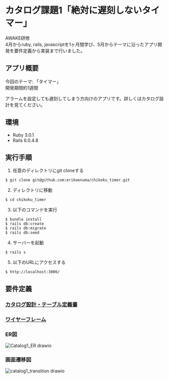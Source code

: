 # カタログ課題1「絶対に遅刻しないタイマー」
AWAKE研修 <br>
4月からruby, rails, javascriptを1ヶ月間学び、5月からテーマに沿ったアプリ開発を要件定義から実装まで行いました。 <br>

## アプリ概要
今回のテーマ: 「タイマー」 <br>
開発期間約1週間 <br>

アラームを設定しても遅刻してしまう方向けのアプリです。詳しくはカタログ設計を見てください。

## 環境
* Ruby 3.0.1
* Rails 6.0.4.8

## 実行手順
1. 任意のディレクトリにgit cloneする
```
$ git clone git@github.com:erikoenuma/chikoku_timer.git
```
2. ディレクトリに移動
```
$ cd chikoku_timer
```
3. 以下のコマンドを実行
```
$ bundle install
$ rails db:create
$ rails db:migrate
$ rails db:seed
```
4. サーバーを起動
```
$ rails s
```
5. 以下のURLにアクセスする
```
$ http://localhost:3000/
```

## 要件定義

### [カタログ設計・テーブル定義書](https://docs.google.com/spreadsheets/d/1VbjlXJUxY4GA_hxT2To70VN6XUjkJKof/edit?usp=share_link&ouid=102222121238688581915&rtpof=true&sd=true)
### [ワイヤーフレーム](https://viewer.diagrams.net/?tags=%7B%7D&highlight=0000ff&edit=_blank&layers=1&nav=1&title=catalog1_wireframe.drawio#R7V1rd9q60v41rPW%2BH8KyJMu2PmJI2n3a7t4v%2B3zpIoEk7BKgQJq0v%2F5IsuWLNCYm2MJg0rP2ITbhMs9oNPPMRR3Sv3t8sRwubt%2FMR%2BNpBzujxw4ZdDAmCAf8%2F8SV39EV7AU0unKznIyiayi98HHyZxxfdOKr95PReJV74no%2Bn64ni%2FzFq%2FlsNr5a564Nl8v5Q%2F5p1%2FNp%2Fl0Xw5uxceHj1XBqXv06Ga1vo6sB9tPrL8eTm1v1zshj0Z27oXpy%2FE1Wt8PR%2FCFziZx3SH85n6%2BjR3eP%2FfFUSE%2FJJfq7i4K7yQdbjmfrMn%2FwPrwbvXOdm5ch%2Bfzn5bu%2Bd7MOztz4ZX4Np%2FfxN44%2F7fq3EsHD7WQ9%2FrgYXonfHzjOHRLeru%2Bm%2FDfEH15PptP%2BfDpf8t9n8xl%2FUmh%2BNPU24%2BV6%2FJi5FH%2FUF%2BP53Xi9%2FM2fou4GOOgGAUt%2Folf4rdTDj8X6kEFFKc1tBhHmxAo3jDXhJnmvVFj8QSwvWHaT4fvwx3%2Bmj1fhq%2FGVd724QP88njVVdGrNxaI6Q46Hu3Tf0iJPS2s8G%2FXEkk2lkZHVcn4%2FG43FOzibxDQe5dazKaSMBCggAHVtOZ4O15NfeSsACSV%2Bh3fzCf8kCQYE6xg4Tv41VvP75dU4%2FrPsstVeKXDNl8L5l1oPlzfjtfFSEqbkmz8fOddA7vX8Zm6gx7VznYdstV7Of4w1BQd0fjid3Mz4r1cczDG%2FHgpdn3Ab3Itv3E1GI%2FE2IbSe8opxPZ%2BtP8YfCjCRWy8mz5A%2BNQ0PAxSJOMU6s9NCouZCOiedAHfCi%2FhBz5UPSIedxw%2FCfnyLJU8O41v8f%2FGDoKGQVoAiLQUjgixibTh6MI6k0xsojBwd0JAcL0aeXwYj3yZEftFS6yUPQvXASyFK1tO53%2BF%2Bi1hqrBP0O6G55R0Ner65TVk0lNcvnPnrf%2Fw34fWrxcPH979e90d90D%2FzplLc%2FBZ3f%2Fmjl%2BPhaDK7UTf4%2B6T31MWFuvB6vhzfiXddrO7F%2F48kIhzPidivh%2FxTd3A%2FikVWPBYZr%2B%2FFXf4Gi8lqciXfxhlPJ%2FGzVlz84jXExcn96m4ufl2P7xbyNSezq8loMrqXrsC9%2BM90eMnfXzx7rd57LOOMm9lQvM108vN%2B2M18k0XhF1EXLpf6lUr%2BbEsd72DiyR9N0fn1ayr%2Bib%2Fg6isESAaZ3z7NuSoPzrBToORzrr7XU%2BlP3vLFMJ6B3kLm7aKfahZEsQf4lA%2BOWF0rwvTkhGVioTRRgfhv0FNmTPkHTG1CIeucu%2BK%2FzM882RMWjt89p8LghdujfzAWzkDUdRwgrELuhqiickQhZ9Dv9HyJH4ck7DAqdx%2Bnwy7ElbAntqrjBcl18yARBwEg1eVFgBiZjp4TdEhP6ITTe2NgkQVBUUZCOqPh6jYRFb%2BzEM%2B%2Fe7wRxFv3cj5fc8iGi%2B5yKWmwcBlzaRSyt9QR%2F5I7itnSOQlhgeWPaSp9%2BVMAq1KK6fh6vUklssFaErxFHxu5qZ3%2FEIPk5DYC5NelMh6kMgghU2fcunQG8Dx1PVEqsF5OhrMbKc%2FRRIA%2FmQshr%2Bb34qPreLqMI%2B8XLfDFeDnhX2C8kZDaqOTlCb6c0EFLChnSThXszBny85An%2FJh6jfn19Wq8K5sCe6UY3IRjA813WtQJ3MqNAndC5%2BH9ej2fcZmE3JUcT9%2FNud8a6coyEnCyUF9r95MFW3Zh34g3HOcMxuBc%2FDMVUl4e8OtXt%2BOrH%2Bl3yTl88b2LiZC1%2BCvHCehFP73zUWqzZrKq8OKIRqZiBhoHyI2rLa4BqNTID%2BudK1XqnTSoKRoUNFCD4EBAmB7aShvkiX%2BmBulukyN%2FDN3SXKPkWXvTOXe%2FVmt1f3f7%2BXv%2FVf%2FLq%2BGLOZu%2B%2FfT6xxkDVY5HKrHKFYWcVGgj68dqGZ7HD%2Fgfxg%2FOhfELpNnjYSkPbvjFNCzl4Sp%2FfMS0KfHzmdEzwjwIaz9xsap2YEG4lR5l8KYGCKkwUIG4MvhUISuGNFlRSFZQXrCK6BAWFEBTRmRK0NQ4vcjeVWG5KC6DELGJEIYQ8johEmQKh4pbIMDf2kq3tydEM6EydutlMl2ParuJC1oYQkxQvNpAAcIoHYL9VF%2F4iHUDzc5YL8GAZdauGgzsY9JV4fbuhRiEEvDlcP7lqivGgDFsdTUG9imEgcVMIwzKqSbjOQmysljWVpcBg3kqzNA5MK8kUHWlVWCcTtUZ5SF0wb3Lot0czZxXn4ef2Mpdvfr36w%2Fn%2BwP7dQb4cJXno88vhKUVDnr0h44kCp5%2BkM%2FRpYUPGf3wft6L4m25y52tpDMu3gb5i8f0ZlIWYZPtSL70Nt%2BYZuLOKr5viTz0sz5ndQ9M0ryK782%2Fri9DQ4lqEF3h7zDIYcifwLESt7D4FDYkwfWFoxvgFGi%2BsiOYuA9SWNwzn%2BpXppP02%2FJv4solyCXJVZe7p87G1%2BeGIvPnwAvyJw8UOqFyoJB0hQAVffLlmNgFegqNzb5W9E4CDQXds97SEyuYKbiZq3BXvqCgIx3u05R6YX4xC0DlO9RTNHpJJz%2FO2vv10kOYEdcIrj0KxdYkAOgI5Ne1lUH0trnIEx2kci9Q7omw4YnG7cIjlWWFtuebKgHPNcFzEQieB7ghVXBJIHYAV10ufOPux0Du1p5YyEwaO77cI5eSG4BeHS5lpQsW0pIqF6xyHROfExEgbKgrbph%2BW7387Fx%2Bvvx9ff7x77Pvr356I6gsuHysDm8bJ9R1mgZjM9zYP%2FRN5YyJhwB5OZ5vlTMGRdYuypgDYcbJjPl6eVhZzth1AQqaMaa%2FXnWkMQhiqzlj4rkQ9%2BFCi6su9gNE5UQaPyMXicqDWRttDKJ5Yo01pGB6H0TKqhNwoo23qCMDM6j7N51QtC0LMUIvF2TrRJwk2VQIepRBNgmw18U0HZuhVQLy%2BzbjbTgCe268HXRC2gn9DKOsR14mtC0LveBQAmHQ7NqNu4HoC2CPt2HgqbN4jKhSg4T3hDVICTbxbC75nvp2jbPWGRWhNdfYEd9HZlCCoTpIgEIlQW0KUiLW3Et47lLHaWh4DlXyH3F8zpHgqosKhkLtEqlTgja%2Fsu2YHZnhYYuCdpfj0UjPExXEeaeofQOafCPZtLgaEb%2BjgriwtQE8Re4zQLPrUgZFi%2FEUyxtw4o0bXBNsK4biwqSkKaqhkNU0%2FFMl1Ro9dUvUFZ0ScWU81yZEg1AvAocvlOCKCppzmVhPqqKiVDuTRUxEhv5JYdxTGhJ4xcRPM5Z3RiPcuhusPGxqRBKfZL34wKo6QB3JvuhC7qFMa3JS1OkLpk%2BoQ%2FQgKvz0Oz0qH1CxVRv1bNx1S54V31wthjOQaLiKpC9og%2BXN5fD%2FRB1oNLYLfPT%2FHRzh40iG4np4N5n%2Bjv78bj6bryT4uaekJIYDVhHygESbqky5OMVVOTE4%2BU2Jl0oB8ysD8Vh8MCoESjkqTz0XJc9VqvWsl8Hpy0QoJnf4f7jgMQ3516VMPOJAcgUTN8Q%2BRPk6Vb9idZevbH4tzN0VCzj7a5i%2BZQRh8pZqfYkL4o9yq1BclOtQXJdLP31ashTFJaGVNLsc1esrklfczRqM5H5M9cq%2FTmxHcjcmfMXdjNCiNVwGluRWgki60KlY6ukzURaX3%2BmNM4%2Bl4MbrPrkp6WB1L17%2Fyc3sPW4Hkus3mY%2Bgq4z8NdGb7MW8NsfPM9Q%2BKYWMFmxtxZAHZ8yBKNkD5sxRsNW%2FiqlksDWHUtuest3HX%2BlIAsS6ROuadT2RmIGi3K7vm%2Bi4BpVVHTwQh9EieMBCVELARnMvAKBx6wIG4iCwKIZP%2BKLNZIRZwB47xYF0nKMHvviTOC2KlCuNRfxbiH3jLCveh2V1wdwpaFurqDOHVQSiPFq0dl2fmPELIVBACya16zSrQFWCDsRe8leUMGcj9WP1LA24zBSgfnTZHVEeiyOymYx77pACHt0%2F8cI4%2F8I1Z7GIWW3foiwWdfFmNCw24MLwYGA3OWWznkCVbY%2Bq3VwWgcjVNueyvKcSkBaHGcCIQfznKZMFg4me2OP2blUh%2BsPksM1Y7ZS%2B2s5x3X9HGYGplLj2kIptNKRp%2Bknc6suURtIRzjo9p8OQfHJfPjlSB9U%2B3ugpgJZ4Tspj7E3FWQ4U%2FtlNYBG4Abw1cTn1cLABIgIwn7bjcxeIMVOTS%2BVGenHMEFG0CaJA0ZpPraH6FhF0GmmbEHIpowa5FQDuTH249N588b58%2Fv1i6btn96N%2BMH68WzT2pFOSP8YBu1YLskFRAQH1EfNYxO%2ByzA918zkvpE8TL3%2FoqfbC%2BZd1gvzLVkdigZia0XSLOCwv30Dm2YutQCwgN6vkqJYgHZomysaMYCv20oNymTb5guI50V%2Bx9EHLgzbNKJ%2FZjNHg3Qvy%2BzxRNBgmQ%2FQugGE%2BlfkZm04a3E99gjL%2FalG7noERVpRU1Znvv4Zv%2F3rxz7%2BOd%2FXfl2feX6Of%2F3nxGW6rSPp3o4z1eTrocCdotFVVgTyxT5LSjlikLiKAM5KczV614sNChcoJogpIWTnJt9WeKgPoHZZ0GaCwdmUL5%2BF7F53gPJ4AGLGygu%2FpS2UWQwEv4rGGkZ2Ja1GjuWHRbFAmR1IeBAYU7RkDILn4TGegwa6cnXoXQlDXz%2BNLKGTBkMtsImy63nwHuiCy9Dp205iRDdlxvoOV1SMOE7C4P%2Fz36%2BX7%2FmQ%2Buvz7xZ9Rf3hx%2F%2B%2BooAejzPrxxRAGUUomhzWL%2FopT5iKPOAp4aEyQk%2FxopI6oy7bZg3M%2FeH1Nfl15X945r%2FC%2FD4Px8vukDK3zXJ8Xpb5t9nDZKiTrEKfrZH50bsBkMUGp8rC1CqYZFCxAAsXGKsysImWsUvMlc4R8axIhSE8uuSeDVGy8oJN5r1NIqnQGb9CZM7r3pQil%2Fw8m%2FEGYew%2BYFi7JwDek66LkQEIr8oUy8ol8k8zrYcoXewzQX9sSLgjgL2QinOUHoQeqHEJFn6GXOcRA2ryeWUDWcBTA7INtFOCIP5maxe0IU12QItqUPQFB%2F8BETZz9G5TCyQOlaiGf7VbhDRulQSUmx9oWHXdbAVQUe%2BWoLw%2BgE6tA5%2FHbn%2FvPb88Gv7D79cO%2FFzezKxKAM74lvxtepPYlLsBSR6tkj18v5a0lNbCJ20bi0x3S3vToBdUr95x8003yXg606zSOhJBOfZ1uGnfUNrn2BNrniFOTnwYqVmHEHGeLiJpHkVGRtHerugKg5hkC5Ll0Q86WqINds4lDoO2xCuTeh3ejd65z8zIkn%2F%2B8fNf3btagSdDB2M95oXlmADmBmS%2Brr4YBFBUQvuqialMNg97LV76IIdBeyautbgHE8VS3kBU%2BNtdVXZULIBqFFf67t9qYpeTNxLgCWF3ub%2Fr6CgWgRbimaADEtnCUf8nujaOFy%2FNLLMO6mDYQqm3m9GMds2OGyje2q31bzOKJjJsDsxK1XtWjeFCEuFajJXIq5qq0uizhcoo212ghbZfzscUiLRAjqPbyYJIU2A%2B6mkRdBuVga8vBw2EpXJx4aIwtIF3q7122EA14VDkJSOyAKbcsdoA%2FeN6%2B3Uxfy2pZlrZRuwQyWbUVZcH4QiTowSRTgSXjgWfQWl40BRUATBqkqCrUrczdaR59LOb9l9qe68ojwagU1A20GBUKWiC7qBTUGrQZFcDZsosJFKy3GxN4W7GKCjgIqE2oMIMttludAKNSnAo4FY9QZ%2B%2FwtH3TBxZNA1ApPLf1tGigdji74ED0bcuXzN4xKW6Vb%2F2CgbuvrMIDTiNq95JpAiqtrplBgY9yiCAEHCZht2rmuUngU4%2Fi02grG5SkgaHiDKtpYBdyJFxRIsUhE%2BmwQYdVt1c1bwIYdny3q%2Fit3zpONg6mgGGBfAkDlrgMLRlt2mvVBEQYOmYRuvPg8vzvF3%2Bu%2Fvpw%2FfUK%2F%2BmzF8MPZYp591L3zIi21dg9hQCUVYkDyI%2Bo8JkpdjDZ7PWj3ctWOiNf30mMl6qu1BlEzmTUWuS2MU8HEtnz2kA4CrrjylQA5Ou7Tk6bYTaxZjZtlu6BYBf4BhqQT5aoH48ngBAPZJmGUwBsb3Y9gYJSs9Y4aCAsDAh5LMMCVal5ndCVralM1PtxE4gddXRA4BFpF3t%2Bh5nmcN%2Bd23znN3LTkIjr6tqERQw4wUKyoZp%2Ft32DTdy1m0HlEKDwHCglbRkM%2BORvvrsHTjwdL0xasYMDFTSl4Il0dgUNpZnlZEKmDpdIy19VD1rcvS4kzveLQxK5B7EkdgUOJY6jEUyhKGoVh4FIuiToiVEAukyzLuztcCRjTOE1joar28TV5HcW4vl3jzfikOTu5Xy%2B5rvpcNFdLsdXQrzLeAOmG%2FdZczZX0c5btIdDoJePksSR6JPZzWupEkZUBA0eiP8i%2FmZVKBEhhhL5UPe1VR0Catt2WnyVrLbANwQFJAawik3sSKq4IMBoqE3npYUd0jME2hxaoC6qHyFmIgjk2qyqOsASNFLVCbCTW9V0KML2ZKo4aY5DmWYVJlqG%2BEZ%2B0vRiAK1qOoYi7yLX6vghwuUgUgkCOxCZUbg5Rrg50CjHyK8ZKhKUDOdtQmVG8%2BbGcYJqQxRqEywz2m%2FqObN7BquIm7EJlskYmCVoJ7AKyQabUBUUqbuS0qSiVzwI4tNFRfGTTMgEgwNAs27vIzl2Mu0zNLG06h4SwD3UcZpOpNA30zZbJjZjRuXTnAMyOEMGK5NhXT7EYiASuvVwPbxMiJrp8HI8fTdfTdaTuXj9ZfTccCGS%2FVJWNOzQgbyy5LDOBF81kQCOh6v1w3i1BuieemMEI8hzPXOmLIFy5kFdSlAwrKDkdI14HRuLMl9rUJqQKwl9HuKQi6svGkU42LjPf0fp79vgj2uMBV3AcPvEhFkNW9np0I3B6NPN9V%2B3N70vd2j4O5x%2BHNzCseARTUeoADfqalMPrA54g1EzY47T9L7nbL7Y6Tp6tRJQwWIZ3eKxvi2f34eoj7pYHwwHlRzV5DDBeBU00J6G%2BPHApBxedZUDwngVzMc87XkpcNwxKQWcZctYMC7ztO9thS5HKNjv2FoY3cIUatv3PZyQAvsYXAuDVVxU3fJND1Od0rE5uhYGq6D5%2BrTjpagRyppmECEm7rTdbT%2BknTj6buftHVqIXzvtdQIaRScWQ2V1o1O1NaeNzhjRTp9EyuouB44XO%2B1yOS5TnZLeFDvoAXZQl%2F5eGoK1Ubc8IrbZDwzLCrBEuqyOqCGY5P0x%2FgrP7AcOXP2VnNpOPoKBa%2FUYF0%2BTPtr3PuEVDzzc2a1uJqRV7BxlYESQQawPx2Ie1%2FTM3HS%2FP1qMPL8ERladZ6%2BQsC0Z5ohWPBZ33Af9TmjueEeDnq9vU%2Fs3lMW00cYFdhqToDuT%2BUwKhk7VrG1KAluHnxbDh4%2B%2Fl6O%2F3%2F09nSx%2FrmfgkcQRsqijhUrpAlXPCZi6pTbFkBkQ79KTqVdfVQEB8bqBBgMFBpOIQ39Vg3au4b4uJArpBYZS4cbivjDC2AOQO%2B0yV5O7D55wYVvy26TtN7gP242k2LKtdcNoiuor1IgecnnADlQEk1cXTKaX1%2FTgKUYF1xBMudop5BiqIKyrXBiEp0TbZCMmullmcEBZAf7UERM4jGC9huT5JA7yXeDV6iNyYK%2FJTMg13RZVOtjNRMBmjAJDUphIO5E5G8q7SkJZG6EDY1noC7eU0EHCUy6Dk93Ycdf65BaROsgDtq39G81CBrwsgqfRmCX8TwP4BvA%2BxZz5kRI%2FCFPSZZkfnQRyoa5062QEeIrgEfFAEgYnP48ce00g4MDJTU%2FuUMfD%2BnBkvETiCTJsm1VRG%2FcDDGVqesBVI%2Fkj%2B9V0pFwMIWWVAgInQlHhFQQDdYrQ4DAMFE33Ca0AyA1s7xPfv7%2B9%2FzBF79%2BvyLfB%2BV8vf6LBDyhxowt2L3QbCojG8tvl20BhAfGkLqwj4ts4BLSL%2FUINfjb3hj138wvXR8OBsLa6nAoFHt1rRAlCsmvrlii9ZeqkLFfSPKeA0rSw%2B40o4Q2pkA06Nals1ZOJieHbgZRsXfXZMLq7MkXHC5jru12jStwiNwvjtU1NZKu6VTB1y%2BFldd8spn1OPStJZ6ZLSgFn2TLCtJEYeYckbYTE1Ltorq7Y3LhfI6dlxQ%2FkaYTcke5R%2BYDKZSmn87MeVwoRPodiv2y601MVyEjnBikw0p3UlY6EEYZoDeMg151ojUafUMSdS1cbWIY9BzoUubYjiuCoHmqLru2s6gPBBbCHtaFyG%2F76%2Bs%2FD9bzXG2H8SNZ%2Fwi%2BvwYpigwNUFq41Zo15gRGzuRgqf%2FUBsKowbSBYADG2YxZQIbsW8xNdR%2Fxf92p%2B1xqgjf0LKsysbf8CQS5xfuxeqGLsU2O4lGW2GJQXEOrq8joitpijgGphiwn1Nr9wfWwxCOvh1Y9XyBbzbWUjGDYDYBCdU%2Fz7dFeGioQ2gpZWG1nBrYDwb22pJiFs64VWFzMIAlYwr%2B1UtAlg6W7ewfZuNAv6crfBUmMxTtk20Ekt1gGriTc44DZpkKeCr4aV3BBEgk0ydn27BTewmM2w4JMQ86HJlmiyRbbLmQajxcWvv5aP32bz8%2B%2Fvbs9mD%2BF3kDWquPay0VQeE0lEvT2aAYd%2F1MXlgahA9JCnEhlFqfgjR8WjVplvEBcoGV%2FIsYJWqmm7eIX0WxdpiMEmrjYODkSs%2BnaLE4Uui3FNYFFd3teX%2FnL17fu%2F3359e%2F9%2BMcJX56%2BGtwXpjnAgIQoEV8E97ASrLF3BzajAMzlDiYrDcXuoNXiamV7gXIHaVikIJlTCxsFEcXa%2BNxA1iVExWpDsgCzO8oeqTi2sLhksj53bfu8r2kUrgA1hSrtePusInk%2FPt04f8CBrw65E5alqlwo8dUXFwoxAtxJYPZFRFkWLRnQcrez0IHesW%2FPAyZj16Mlmj1bTlnjdFawOwV0n85NXJxogU5usGvWqj4DX4zrzvMRqpOpskKqHXSjbDMkVM6dbQXINFC1EWXnCrPJgR5wLisQKO5frJnBoch45kYXgPV8UClcZcVdiEUWHLy2Su%2B9A3qeLULemKjXYTYFqZZgwSuJg1meVYJsgHRoywAmr1nEpID4GcuPwBCsbl88jhcJhy9xtwFqAaQ3WF2KP9Vy5eT3VuxB7CEL4fC0dqPQDsEfUuvwhN1sOkhCqLl2sXmJwfPUgWQXuzn5dYu6yfnsCMRLbTPxe6k17jvoYNP8xnA2n3jahhMDS0cWCL97gekBFiY7VKL24fWWg%2FHOlKqHSkGQf7FVHciK8AQkj0Dv3xD8z0EuuV4GdaOrMzsXQTAY4o1Mx05WPHz7%2FtP51%2Benb9W%2ByCh8X%2F%2FwIZ2uAYnGCDukhpuLtc33diljLEydUM1lBL9Y2yyx7Kp6ZBvBqrkbi5QB2vXFLmlRGqzm06%2BeTQme%2BB4FOmAeH9BXQ3H%2B%2Bf%2F788d1P8vc%2Fbz%2Bfj%2B%2B%2FXT4EP%2BAB%2FbUV3jdwabpmpyeiwHFkSlBVL0cYFYjLrq3svoGoUMcgohuAClRA1%2Fq1QsGZKFZxgXjJ1q%2BWBuAC1cG1fb14DrTv28UFniHU7vXSAFx8iEBs%2FXqBhq5bRQVOP7d8tewdFZhg1JIc%2BDDSG9hxg67KWSoRuwB1XhujA8sYIhGPPaEBYgGfomIZDThSP9w0BixpkD63LGko%2Bj6O5AUoc2g0rGWJQ5F1VMkRijourthhVHbZE3kCXahZyvB2OJI9o2K%2FHA1Xtwmxx%2B8sxPPvHm%2B4oG%2B7l%2FP5mm%2Bow0V3uRxfCfku4z2YQlttUhBkFhZsWyIEoV6ewlzxP5zMbl5LnTAaGaGsRPwX8TerQoswt4eO5hJAacfAqhIBNMBOy68KSSHkm%2BvNN9cbVmef2xFVYYeaOUguLbwKO6SOUtiqWPu6upMclwEQ2psDDCMIxPCNVHbfAbZzm7oeQFG1J%2BM31dIs0lNyYFQgHVzmid38pOsbELSq60FBBA46WMePESqJkTqUzQ5GZjxeR5l91UUbfs1YEVQ2sLeJlRnXm5vHCavOhnDUJlpm3N%2FU2Q57R6uAprGJlskdmOTwCa1OIe1gEyuIdaByrGhPPpA%2BhmA8HVncKOsngdM1mgdn3S6I6F4g%2BrYGVCDadRNLxP%2FTiZT7Zg5ny76fmF75NOeYDM6QQdFkKJgPsRiIRG89XA8vE9ZmOrwcT9%2FNV5P1ZC5efxk9N1yIYV1SVjTs0IG8suTIzgR5NZEYjoer9YNoQbZakcqDBTPccwnQUA8NbAnq0gKI2uAL2Re1imknqAr3CtaysTDzw8JK03Mlsc9jHHJx9UV7EEcb9%2FnvKP19GwWorI0UigpdwHqrhFGu0cmrC2i4iuHUSZqLFQPWxfnKU5CorbGTFASPQaRMi0oduFq4Xc9LK8LzfdpgjGg1v85aXvWAXRI0GyCTcDmtoCcjd7sQwbMOTmuoQRC1vP3hyVUEMip2IWp5L8STq6gBELW8MeKpVQQxXXYBanmHxFNraP8AlUjnlxyID4FRKMKGDMhHAWb6TDmEAk3a5c9QJSVerWAUPhfx8HfmaTE1owO83bB8EHPkQDFWQRXOtsc5FvBaRzAwWlAaxb3U8GlldU04wx8GF2%2B%2Ff%2Fz0Dv%2F%2B8ub1iy%2BvyPoRHFfniTl08RxCST5VZWubN9HTdZhxcvqZq6xptsHdTUjF3ERPv4rBSCAycF1vFpm4nNcR03CfLq4edM6x8GyAjoJmrLfS%2B8A28HqsS0jRIOkzl3ldbPqjCHtdtyaGcULefHlYv33lvf%2FzFc3mf%2F38hN5AU3%2FMwmHbFXJIaLeXlxjyCVhjYFVYMJkEN8s0R7VrG7Xis7Io1VRjBaNk8kn7V2kxmbKLNH%2FaZtEnLCqY12mpQmM5a74MRjWp8%2FX6093in5%2Fug%2F%2F2%2FudD%2BPktcr6CflIyuzcpx6Wy3aYfZ%2FSAwzKOx3MijLpdPx%2B3cM%2BJdIFic%2B7Sdn1gQlA13tOv6c%2Ff0971hw%2F91xfOxaf%2F%2BD%2Bv3kJ4YW8qVw6%2F5d3IFqWy8Qt3tc5LtRzEb8E%2FceZdtl3BZQDMd8nkizpkJh1SrTlH93oqY%2FJbvtTHs6eWdaJh5U1HgRoBylZsAHzEuqqMWmkWcoBjf8FzABGrwAaAOgX4HTq2zz03cSeBMSdIEuKpvMCRTfWdnAhKzNzYDuuIvd1goURvRT%2BTM3mB8Wk1hfywaYT856ToKGl%2BTo6NSAygMUGtmThWAB1CWh3KmecGwLZWk5cIwwYlaPc4RGBHAWsVmWc0gBZGbZ29sIghR%2FwAZghUDIXLTF23DAREfu15fEDV%2Bu6SfQsZSoQ2ZnJA1Trt7d%2B8KALkNDjA1uCA3ZSI0CCXvNF8OYIDyMO2qlFQmLs7x7ab2LDjbxKb60ArsTbGDZYb5AIf70iBHW2pGp%2BVKD6jUBGPVcUHnOGmKz7xILHZ1XvIwT3e8QJV6z0IoF29L6gvPNjpAjuuOMKeseJqyhvAgEFOdpZkzuw0PRVSpoeFJYdBqqMoDrg5qGKP3kNm8x7CVq2pWah4HGMkdkPKdTa6zUVEj03gzLZL0304AacDBzIWNmEz606PY7hErbDBbJ5F2IhJexzHlIl6YSsgrGwCV9BW2YaREzsyR3yPc4ux9RCErdVAQoWdW5dz8yCRSXfUF6mn0AHOwK0ef9un2e6W98XIzPsiEPLaTrGFMS84dL6KEn4z81VVLFJL6dOOsQjzu55WoCKOwQZoTagPxa0NYDijw%2BEJw1YAI2Z%2F6EsPe1AtrE%2FAGRIU1wSNC%2B%2BlxzMAZLi8Uomlytgd3%2BuSfCFoQdKlxokgMJrQ7nlYPaQ7Oq%2BuZ5ScwYF9XZ2JMC6HP8RgN1wodhqJy%2BFPLth9vbiuk%2Fxo1WXURXuH6PAnF%2By%2BdBoO0eFPLqh%2B13HhZLRVXA5%2FYEH1u04TcDn8Ix1rWC8gr2gXF3gYYsvXy%2F5xoSZRX0nL5o5RoLe5Cm%2F%2FVTUUiu0PuX9zR%2FLbcRpelKFYnrbNMtlxN4F4bUeBZGOCCQwmFPNH9TQDBZSjoxo2NXFcyfZCSgJlNftAIQ4gQiV5oIjPnpeve4pSDL7wDKJEU9DvhE21rVVA6DklIbTaOUgBjuDUVX0YXdVMn3IkOqrLdgjX11NNIU5DhmZh1BMTyqAg0hu13zJlz0Mmqw6YbIFMnpwdxxClvmSTDevx90m6l8o8cIIO6Qmv2Om9UVp4uczpnffzfr6OMT5byYhDvA3yF4%2FpzXRpMOEVBnTjF0qGSEQZn3O1WPxcK%2B6TNdvJl97mG2c76Kr4vtILDqNu4rDDqLTdToddyORXTxr653zO6h5IuQmRRh%2BsjkL3SqsXaq9LQsTtKm9c2Qo%2FMCeiiTGiqiY3N00gqG2oB4WItlYROtTvEr0znZnYWKUNoPOQdQz2MhcDBQiawNCEwRhljv8tOUI1XffafNRSorI1MhXRLvaL5mBmprtsPz4V81cO0rSNb7wyzr9ywSjVZwxKhZE1SecWzTxBgUuBJUf3HLhABxCfCJ8nB4W7%2BUVrLC0AVrvcD3hccpu5H%2BzS7TGzSgOB5yOfaCAYTYq3R9OqYQVOUj4xQgfCCEVOmbFX73%2FOHnDkc%2FWc0PEaDcd1DFihAD7pb4cc%2FupBLRxyu5keOmKcKN5k3L0AqHO2attNtj9PiGrI2JhPRB3xL7mzaT6R%2FDFtrS9%2FCkAuy9htmkXkphuFOkXVye0kksGzoEDQ0ZlITZq30o8CnVmta41SiPVyMpzdSOmOJkIVooOFV%2FN78dl1dF3G9cAvWvyL8XLCv8F4WzppwzIo3kVzQocyKtDmGT9rR1rlDGmQY516nV9fr8a18BzQAdap9Y76WMwirl1txHA0mYf36%2FV8JsjZolOo1bp9rd1P1m%2FZdX4j3nCcsx%2BDc%2FEP4HnlDX796nZ89SP9LjkHMr53MRGyHkg%2BOaAX%2FfTOR6nOmgWrwlYg19u42UBTuyGnrzZTAdVqPpmbOanTvtSJNVydIMJPttLFyde2WSeVhdLUSfev0vxWTtGKsmD7U0DccHsGnhluMft%2FvGETCvyNXm8AkNJ%2B4pdZ8XuB88ipgYjtQmpus9nmcMEUHJQSrC3eBA8Jb%2B1sOzEPZFu4rE6HAQ8M90RHeyinw3BDBXhsW2n987rTy4wnqAQgn2zcgqDKaFW8kUXIqw0hiHILxEEP8fweubJy%2B0v5hKgc9hMddcRfR213jVyhsUKQuhsfPD85TDDt6gGGb4kUHbAdpQ1A1WtCweSXjIMRF%2BBFo97lkJ%2Be0g2W%2BB7qSqIkwDiR9uGu2knSlQ92uEDWmdaGOFRXG63ZJAAKpd%2FoCYMgmPgQGjrfOjSxyn%2BlDiUB0HTBaIKQ%2BpawybetxlxAWB3MfJQVjwYaFMh4W612ZCZRFeNgcttHhINiS5qDg8nwxDiYwe%2Fx4ECM4S50723DyDG5jhiKY%2B7idmlS6N4oMEzuIQZjRwqi0WBQ128gFNAhFc8rjkqOmpWMHw%2FWThVQVVhTN9eorkXwyDEHzFuuhEIOEMLDKvTk8QEnFaqliM7bqELIY%2FvXodJdu2V0SCN9Tjq0uw4xraULISCHYV1roNqd52mN2aF30poKLE%2BA3S7R7U0TNAfqbStwe8rW%2FBtTx08qVI0KBd0gyGxfOW1K0%2BP71CagMGhXbToZpDq0Cft0U8ayXm3ivy7nYvhAcu%2BFqM55Mx%2BNxTP%2BBw%3D%3D)
### ER図
![Catalog1_ER drawio](https://user-images.githubusercontent.com/75299872/167992380-18c4e11f-b381-4cd9-b5d1-b40821971635.png)
### 画面遷移図
![catalog1_transition drawio](https://user-images.githubusercontent.com/75299872/167992300-da015380-85cf-4cd6-a946-a16997f71ec9.png)
